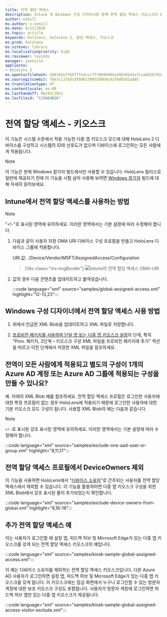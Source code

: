 ```yaml
---
title: 전역 할당 액세스
description: Intune 및 Windows 구성 디자이너와 함께 전역 할당 액세스 키오스크의 OMA-URI 사용 가이드를 시작하세요.
author: evmill
ms.author: v-evmill
ms.date: 9/21/2020
ms.topic: article
keywords: hololens, hololens 2, 할당 액세스, 키오스크
ms.prod: hololens
ms.sitesec: library
ms.localizationpriority: high
ms.reviewer: lavinds
manager: yannisle
appliesto:
- HoloLens 2
ms.openlocfilehash: d36192e7f65f7fe2ccc7ff8699484a19b3d5d3a7ccab0167d2dbdcaf64bb5880
ms.sourcegitcommit: f8e7cc2fbdcdf8962700fd50b9c017bd83d1ad65
ms.translationtype: HT
ms.contentlocale: ko-KR
ms.lasthandoff: 08/05/2021
ms.locfileid: "115664026"
---
```

# <a name="global-assigned-access--kiosk"></a>전역 할당 액세스 - 키오스크

이 기능은 시스템 수준에서 적용 가능한 다중 앱 키오스크 모드에 대해 HoloLens 2 디바이스를 구성하고 시스템의 ID와 선호도가 없으며 디바이스에 로그인하는 모든 사람에게 적용됩니다.

> [!NOTE]
> 이 기능은 현재 Windows 참가자 빌드에서만 사용할 수 있습니다. HoloLens 릴리스로 일반에 제공되기 전에 이 기능을 시험 삼아 사용해 보려면 [Windows 참가자](hololens-insider.md) 빌드에 대해 자세히 읽어보세요.

## <a name="how-to-use-global-assigned-access-in-intune"></a>Intune에서 전역 할당 액세스를 사용하는 방법

> [!NOTE]
> "<!-"로 표시된 영역에 유의하세요. 이러한 영역에서는 기본 설정에 따라 수정해야 합니다.

1. 다음과 같이 사용자 지정 OMA URI 디바이스 구성 프로필을 만들고 HoloLens 디바이스 그룹에 적용합니다.

    URI 값: ./Device/Vendor/MSFT/AssignedAccess/Configuration

    > [!div class="mx-imgBorder"]
    > ![Intune의 전역 할당 액세스 OMA-URI](images/global-assigned-access-omauri.png)

2. 값의 경우 다음 콘텐츠를 업데이트하고 붙여넣습니다.

    :::code language="xml" source="samples/global-assigned-access.xml" highlight="12-13,23":::

## <a name="how-to-use-global-assigned-access-in-windows-configuration-designer"></a>Windows 구성 디자이너에서 전역 할당 액세스 사용 방법

1. 위에서 언급한 XML Blob을 업데이트하고 XML 파일로 저장합니다. 

2. [프로비전 패키지를 사용하여 단일 앱 또는 다중 앱 키오스크 설정](hololens-kiosk.md#use-a-provisioning-package-to-set-up-a-single-app-or-multi-app-kiosk)의 단계, 특히 "Prov. 패키지, 2단계 – 키오스크 구성 XML 파일을 프로비전 패키지에 추가" 섹션을 따르고 이전 단계에서 저장한 XML 파일을 참조하세요.

## <a name="can-i-create-a-configuration-where-global-applies-to-everyone-and-separate-configuration-applies-to-1-azure-ad-account-or-azure-ad-group"></a>전역이 모든 사람에게 적용되고 별도의 구성이 1개의 Azure AD 계정 또는 Azure AD 그룹에 적용되는 구성을 만들 수 있나요? 

예. 아래의 XML Blob 예를 참조하세요. 전역 할당 액세스 프로필은 로그인한 사용자에 대한 특정 프로필이 없는 경우 HoloLens에 적용되기 때문에 로그인한 사용자에 대한 기본 키오스크 모드 구성이 됩니다.
사용할 XML Blob의 예는 다음과 같습니다.

> [!NOTE]
> `<!-`로 표시된 강조 표시된 영역에 유의하세요. 이러한 영역에서는 기본 설정에 따라 수정해야 합니다.

 :::code language="xml" source="samples/exclude-one-aad-user-or-group.xml" highlight="8,11,17":::

## <a name="excluding-deviceowners-from-global-assigned-access-profile"></a>전역 할당 액세스 프로필에서 DeviceOwners 제외

이 기능을 사용하면 HoloLens에서 "[디바이스 소유자](security-adminless-os.md)"로 간주되는 사용자를 전역 할당 액세스에서 제외할 수 있습니다. 이 기능을 활용하려면 다중 앱 키오스크 구성을 위한 XML Blob에서 강조 표시된 줄이 추가되었는지 확인합니다.

 :::code language="xml" source="samples/exclude-device-owners-from-global.xml" highlight="6,16-18":::

## <a name="additional-global-assigned-access-examples"></a>추가 전역 할당 액세스 예

이는 사용자가 로그인할 때 설정 앱, 피드백 허브 및 Microsoft Edge가 있는 다중 앱 키오스크를 갖게 되는 전역 할당 액세스 키오스크의 예입니다.

:::code language="xml" source="samples/kiosk-sample-global-assigned-access.xml":::

이 예는 디바이스 소유자를 제외하는 전역 할당 액세스 키오스크입니다. 다른 Azure AD 사용자가 로그인하면 설정 앱, 피드백 허브 및 Microsoft Edge가 있는 다중 앱 키오스크를 갖게 됩니다. 이 키오스크에는 잠금 화면에서 누구나 로그인할 수 있는 방문자 계정에 대한 보조 키오스크 구성도 포함됩니다. 사용자가 방문자 계정에 로그인하면 피드백 허브 앱만 있는 다중 앱 키오스크가 제공됩니다.

:::code language="xml" source="samples/kiosk-sample-global-assigned-access-visitor-exclude.xml":::
